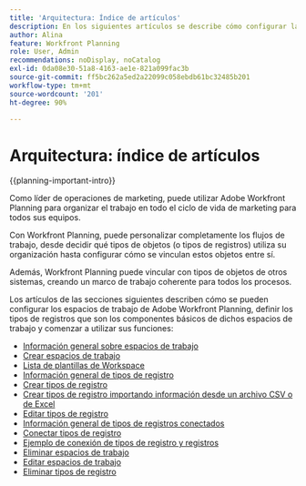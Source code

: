 ```yaml
---
title: 'Arquitectura: Índice de artículos'
description: En los siguientes artículos se describe cómo configurar la arquitectura de Adobe Workfront Planning. Como parte de esta configuración, aprenderá a crear espacios de trabajo, tipos de registros y campos personalizados para asignar los flujos de trabajo que desea administrar en Workfront Planning.
author: Alina
feature: Workfront Planning
role: User, Admin
recommendations: noDisplay, noCatalog
exl-id: 0da08e30-51a8-4163-ae1e-821a099fac3b
source-git-commit: ff5bc262a5ed2a22099c058ebdb61bc32485b201
workflow-type: tm+mt
source-wordcount: '201'
ht-degree: 90%

---
```



# Arquitectura: índice de artículos

{{planning-important-intro}}

Como líder de operaciones de marketing, puede utilizar Adobe Workfront Planning para organizar el trabajo en todo el ciclo de vida de marketing para todos sus equipos.

Con Workfront Planning, puede personalizar completamente los flujos de trabajo, desde decidir qué tipos de objetos (o tipos de registros) utiliza su organización hasta configurar cómo se vinculan estos objetos entre sí.

Además, Workfront Planning puede vincular con tipos de objetos de otros sistemas, creando un marco de trabajo coherente para todos los procesos.

Los artículos de las secciones siguientes describen cómo se pueden configurar los espacios de trabajo de Adobe Workfront Planning, definir los tipos de registros que son los componentes básicos de dichos espacios de trabajo y comenzar a utilizar sus funciones:

* [Información general sobre espacios de trabajo](/help/quicksilver/planning/architecture/workspaces-overview.md)
* [Crear espacios de trabajo](/help/quicksilver/planning/architecture/create-workspaces.md)
* [Lista de plantillas de Workspace](/help/quicksilver/planning/architecture/workspace-templates.md)
* [Información general de tipos de registro](/help/quicksilver/planning/architecture/overview-of-record-types.md)
* [Crear tipos de registro](/help/quicksilver/planning/architecture/create-record-types.md)
* [Crear tipos de registro importando información desde un archivo CSV o de Excel](/help/quicksilver/planning/architecture/import-file-to-create-record-types.md)
* [Editar tipos de registro](/help/quicksilver/planning/architecture/edit-record-types.md)
* [Información general de tipos de registros conectados](/help/quicksilver/planning/architecture/connect-record-types-overview.md)
* [Conectar tipos de registro](/help/quicksilver/planning/architecture/connect-record-types.md)
* [Ejemplo de conexión de tipos de registro y registros](/help/quicksilver/planning/architecture/example-connect-record-types-and-records.md)
* [Eliminar espacios de trabajo](/help/quicksilver/planning/architecture/delete-workspaces.md)
* [Editar espacios de trabajo](/help/quicksilver/planning/architecture/edit-workspaces.md)
* [Eliminar tipos de registro](/help/quicksilver/planning/architecture/delete-record-types.md)

<!--* <span class="preview">[Configure cross-workspace capabilities for record types](help/quicksilver/planning/architecture/configure-record-type-cross-workspace-capabilities.md)</span>

* <span class="preview">[Add existing record types from another workspace](/help/quicksilver/planning/architecture/add-existing-record-types-from-another-workspace.md)</span>
-->

<!--* <span class="preview">[Cross-workspace record types overview](/help/quicksilver/planning/architecture/cross-workspace-record-types-overview.md)</span>-->

<!--* [Create workspace hierarchies](/help/quicksilver/planning/architecture/create-workspace-hierarchies.md)-->

